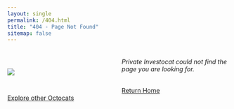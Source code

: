 ```yaml
---
layout: single
permalink: /404.html
title: "404 - Page Not Found"
sitemap: false
---
```

<style>
  .container {
    display: flex;
    align-items: center;
    justify-content: center
  }
  img {
    max-width: 100%
  }
  .image {
    flex-basis: 80%
  }
  .text {
    padding-left: 20px;
  }
</style>

<div class="container">
  <div class="image">
    <img src="https://octodex.github.com/images/privateinvestocat.jpg">
  </div>
  <div class="text">
    <h6>Private Investocat could not find the page you are looking for.</h6>
    <h7><a href="/">Return Home</a></h7>  
  </div>
</div>
<a href="https://octodex.github.com/">Explore other Octocats</a>
